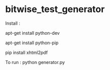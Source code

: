 bitwise_test_generator
======================
Install :

apt-get install python-dev

apt-get install python-pip

pip install xhtml2pdf

To run :
python generator.py 


